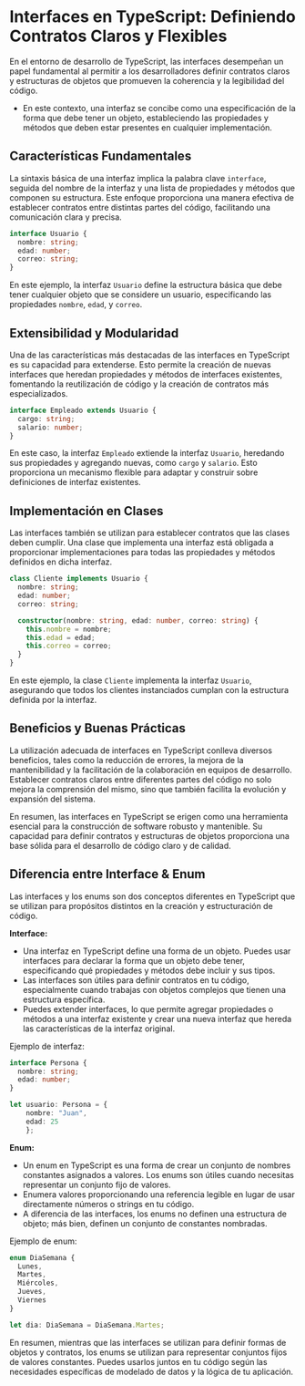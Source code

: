# Interfaces en TypeScript: Definiendo Contratos Claros y Flexibles

En el entorno de desarrollo de TypeScript, las interfaces desempeñan un papel fundamental al permitir a los desarrolladores definir contratos claros y estructuras de objetos que promueven la coherencia y la legibilidad del código.
+ En este contexto, una interfaz se concibe como una especificación de la forma que debe tener un objeto, estableciendo las propiedades y métodos que deben estar presentes en cualquier implementación.

## Características Fundamentales

La sintaxis básica de una interfaz implica la palabra clave `interface`, seguida del nombre de la interfaz y una lista de propiedades y métodos que componen su estructura. Este enfoque proporciona una manera efectiva de establecer contratos entre distintas partes del código, facilitando una comunicación clara y precisa.

```typescript
interface Usuario {
  nombre: string;
  edad: number;
  correo: string;
}
```

En este ejemplo, la interfaz `Usuario` define la estructura básica que debe tener cualquier objeto que se considere un usuario, especificando las propiedades `nombre`, `edad`, y `correo`.

## Extensibilidad y Modularidad

Una de las características más destacadas de las interfaces en TypeScript es su capacidad para extenderse. Esto permite la creación de nuevas interfaces que heredan propiedades y métodos de interfaces existentes, fomentando la reutilización de código y la creación de contratos más especializados.

```typescript
interface Empleado extends Usuario {
  cargo: string;
  salario: number;
}
```

En este caso, la interfaz `Empleado` extiende la interfaz `Usuario`, heredando sus propiedades y agregando nuevas, como `cargo` y `salario`. Esto proporciona un mecanismo flexible para adaptar y construir sobre definiciones de interfaz existentes.

## Implementación en Clases

Las interfaces también se utilizan para establecer contratos que las clases deben cumplir. Una clase que implementa una interfaz está obligada a proporcionar implementaciones para todas las propiedades y métodos definidos en dicha interfaz.

```typescript
class Cliente implements Usuario {
  nombre: string;
  edad: number;
  correo: string;

  constructor(nombre: string, edad: number, correo: string) {
    this.nombre = nombre;
    this.edad = edad;
    this.correo = correo;
  }
}
```

En este ejemplo, la clase `Cliente` implementa la interfaz `Usuario`, asegurando que todos los clientes instanciados cumplan con la estructura definida por la interfaz.

## Beneficios y Buenas Prácticas

La utilización adecuada de interfaces en TypeScript conlleva diversos beneficios, tales como la reducción de errores, la mejora de la mantenibilidad y la facilitación de la colaboración en equipos de desarrollo. Establecer contratos claros entre diferentes partes del código no solo mejora la comprensión del mismo, sino que también facilita la evolución y expansión del sistema.

En resumen, las interfaces en TypeScript se erigen como una herramienta esencial para la construcción de software robusto y mantenible. Su capacidad para definir contratos y estructuras de objetos proporciona una base sólida para el desarrollo de código claro y de calidad.



## Diferencia entre Interface & Enum
Las interfaces y los enums son dos conceptos diferentes en TypeScript que se utilizan para propósitos distintos en la creación y estructuración de código.

**Interface:**
- Una interfaz en TypeScript define una forma de un objeto. Puedes usar interfaces para declarar la forma que un objeto debe tener, especificando qué propiedades y métodos debe incluir y sus tipos.
- Las interfaces son útiles para definir contratos en tu código, especialmente cuando trabajas con objetos complejos que tienen una estructura específica.
- Puedes extender interfaces, lo que permite agregar propiedades o métodos a una interfaz existente y crear una nueva interfaz que hereda las características de la interfaz original.

Ejemplo de interfaz:

```typescript
interface Persona {
  nombre: string;
  edad: number;
}

let usuario: Persona = {
    nombre: "Juan",
    edad: 25
    };
```

**Enum:**
- Un enum en TypeScript es una forma de crear un conjunto de nombres constantes asignados a valores. Los enums son útiles cuando necesitas representar un conjunto fijo de valores.
- Enumera valores proporcionando una referencia legible en lugar de usar directamente números o strings en tu código.
- A diferencia de las interfaces, los enums no definen una estructura de objeto; más bien, definen un conjunto de constantes nombradas.

Ejemplo de enum:

```typescript
enum DiaSemana {
  Lunes,
  Martes,
  Miércoles,
  Jueves,
  Viernes
}

let dia: DiaSemana = DiaSemana.Martes;
```

En resumen, mientras que las interfaces se utilizan para definir formas de objetos y contratos, los enums se utilizan para representar conjuntos fijos de valores constantes. Puedes usarlos juntos en tu código según las necesidades específicas de modelado de datos y la lógica de tu aplicación.
